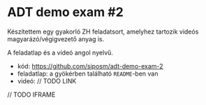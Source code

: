 # ADT demo exam #2

Készítettem egy gyakorló ZH feladatsort, amelyhez tartozik videós magyarázó/végigvezető anyag is.

A feladatlap és a videó angol nyelvű.

- kód: https://github.com/siposm/adt-demo-exam-2
- feladatlap: a gyökérben található `README`-ben van
- videó: // TODO LINK

// TODO IFRAME